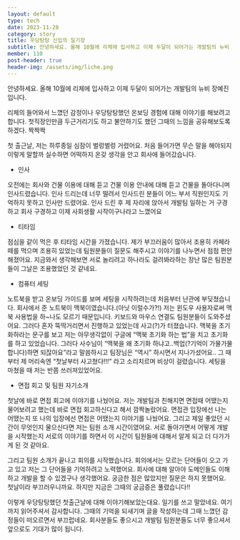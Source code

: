 ```yaml
---
layout: default
type: tech
date: 2023-11-28
category: story
title: 우당탕탕 신입의 일기장
subtitle: 안녕하세요. 올해 10월에 리체에 입사하고 이제 두달이 되어가는 개발팀의 뉴비 장예진입니다. 리체의 들어와서 느꼈던 감정이나 우당탕탕했던 온보딩 경험에 대해 이야기를 해보려고 합니다.
member: 110
post-header: true
header-img: /assets/img/liche.png
---
```


안녕하세요. 올해 10월에 리체에 입사하고 이제 두달이 되어가는 개발팀의 뉴비 장예진입니다.

리체의 들어와서 느꼈던 감정이나 우당탕탕했던 온보딩 경험에 대해 이야기를 해보려고 합니다. 첫직장인만큼 두근거리기도 하고 불안하기도 했던 그때의 느낌을 공유해보도록 하겠다. 짝짝짝

첫 출근날, 저는 하루종일 심잠이 벌렁벌렁 거렸어요. 처음 들어가면 무슨 말을 해야되지 이렇게 말할까 실수하면 어떡하지 온갖 생각을 안고 회사에 들어갔습니다.

- 인사

오전에는 회사와 건물 이용에 대해 듣고 건물 이용 안내에 대해 듣고 건물을 돌아다니며 인사드렸습니다. 인사 드리는데 너무 떨려서 인사드린 분들이 어느 부서 직원인지도 기억하지 못하고 인사만 드렸어요. 인사 드린 후 제 자리에 앉아서 개발팀 일하는 거 구경하고 회사 구경하고 이제 사회생활 시작이구나라고 느꼈어요

- 티타임

점심을 같이 먹은 후 티타임 시간을 가졌습니다. 제가 부끄러움이 많아서 조용히 카페라떼를 먹으며 조용히 있었는데 팀원분들이 질문도 해주시고 이야기를 나누면서 점점 편안해졌어요. 지금와서 생각해보면 서로 놀리려고 하나라도 걸려봐라하는 장난 많은 팀원분들이 그날은 조용했었던 것 같네요.

- 컴퓨터 세팅

노트북을 받고 온보딩 가이드를 보며 세팅을 시작하려는데 처음부터 난관에 부딪쳤습니다. 회사에서 준 노트북이 맥북이였습니다.(아닛 이럴수가?!) 저는 윈도우 사용자로써 맥북 사용법을 하~나도 모르기 때문입니다. 키보드와 마우스 연결도 팀원분들이 도와주셨어요. 그러다 혼자 뚝딱거리면서 진행하고 있었는데 사고(?)가 터졌습니다. 맥북을 초기화하라는 문구를 보고 저는 아무생각없이 구글에 “맥북 초기화 하는 법”을 치고 초기화를 하고 있었습니다. 그러다 사수님이 “맥북을 왜 초기화 하냐고..백업(?기억이 가물가물합니다)하면 되잖아요”라고 말씀하시고 팀장님은 “역시” 하시면서 지나가셨어요.. 그 때부터 제 머리속엔 “첫날부터 사고쳤다!!!” 라고 소리치르며 비상이 걸렸습니다. 세팅을 마쳤을 때 저는 반쯤 쓰러져있었어요.

- 면접 회고 및 팀원 자기소개

첫날에 바로 면접 회고에 이야기를 나눴어요. 저는 개발팀과 친해지면 면접때 어땠는지 물어보려고 했는데 바로 면접 회고하신다고 해서 깜짝놀랐어요. 면접관 입장에선 나는 어땠는지 또 나의 입장에선 면접은 어땠는지 이야기를 나눴어요. 그리고 제일 좋았던 시간이 무엇인지 물으신다면 저는 팀원 소개 시간이였어요. 서로 돌아가면서 어떻게 개발을 시작했는지 서로의 이야기를 하면서 이 시간이 팀원들에 대해서 알게 되고 더 다가가게 된 것 같아요.

그리고 팀원 소개가 끝나고 회의를 시작했습니다. 회의에서는 모르는 단어들이 오고 가고 있고 저는 그 단어들을 기억하려고 노력했어요. 회사에 대해 알아야 도메인들도 이해하고 개발을 할 수 있겠구나 생각했어요. 궁금한 점은 많았지만 질문은 하지 못했어요. 첫날이라 부끄러우니까요. 하지만 지금은 그때의 궁금증은 풀렸습니다!!

이렇게 우당탕탕했던 첫출근날에 대해 이야기해보았는대요. 일기를 쓰고 말았네요. 여기까지 읽어주셔서 감사합니다. 그때의 기억을 되새기며 글을 작성하는데 그때 느꼈던 감정들이 떠오르면서 부끄럽네요. 회사분들도 좋으시고 개발팀 팀원분들도 너무 좋으셔서 앞으로도 기대가 많이 됩니다.
